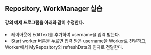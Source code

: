 <h2>Repository, WorkManager 실습</h2>
<h4>강의 예제 프로그램을 아래와 같이 수정한다.</h4>
<li>레이아웃에 EditText를 추가하여 username을 입력 받는다.</li>
<li>Start worker 버튼을 누르면 입력 받은 username을 Worker로 전달하고, Worker에서 MyRepository의 refreshData의 인자로 전달한다.</li>
